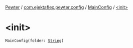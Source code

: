 [Pewter](../../index.md) / [com.ejektaflex.pewter.config](../index.md) / [MainConfig](index.md) / [&lt;init&gt;](./-init-.md)

# &lt;init&gt;

`MainConfig(folder: `[`String`](https://kotlinlang.org/api/latest/jvm/stdlib/kotlin/-string/index.html)`)`